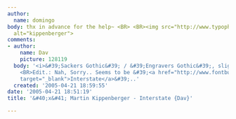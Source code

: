 ```yaml
---
author:
  name: domingo
body: thx in advance for the help~ <BR> <BR><img src="http://www.typophile.com/forums/messages/83/70453.jpg"
  alt="kippenberger">
comments:
- author:
    name: Dav
    picture: 128119
  body: '<i>&#39;Sackers Gothic&#39; / &#39;Engravers Gothic&#39;, slightly &#39;squooshed&#39;.?</i>
    <BR>Edit.: Nah, Sorry.. Seems to be &#39;<a href="http://www.fontbureau.com/fonts/Interstate"
    target="_blank">Interstate</a>&#39;..'
  created: '2005-04-21 18:59:55'
date: '2005-04-21 18:51:19'
title: '&#40;x&#41; Martin Kippenberger - Interstate {Dav}'

---
```

